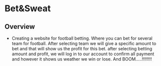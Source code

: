 # Bet&Sweat

## Overview

  * Creating a website for football betting. Where you can bet for several team for football. After selecting team we will give a specific amount to bet and that will show us the profit for this bet. after selecting betting amount and profit, we will log in to our account to confirm all payment and however it shows us weather we win or lose. And BOOM.....!!!!!!!!
